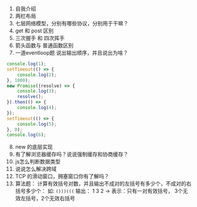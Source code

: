 1. 自我介绍
2. 两栏布局
3. 七层网络模型，分别有哪些协议，分别用于干嘛？
4. get 和 post 区别
5. 三次握手 和 四次挥手
6. 箭头函数与 普通函数区别
7. 一道eventloop题 说出输出顺序，并且说出为啥？
```js
console.log(1);
setTimeout(() => {
    console.log(2);
}, 1000);
new Promise((resolve) => {
    console.log(3);
    resolve();
}).then(() => {
    console.log(4);
});
setTimeout(() => {
    console.log(5);
}, 0);
console.log(6);
```
8. new 的底层实现
9. 有了解浏览器缓存吗？说说强制缓存和协商缓存？
10. js怎么判断数据类型
11. 说说怎么解决跨域
12. TCP 的滑动窗口，拥塞窗口你有了解吗？
13. 算法题：
  计算有效括号对数，并且输出不成对的左括号有多少个，不成对的右括号多少个：
  如: `()))(((`  输出： 1  3  2 -> 表示：只有一对有效括号， 3个无效左括号，2个无效右括号
